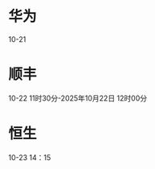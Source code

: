 

# 华为
10-21

# 顺丰
10-22 11时30分-2025年10月22日 12时00分

# 恒生
10-23 14：15
<!--stackedit_data:
eyJoaXN0b3J5IjpbLTg0NTY1MjYyMywxNjE0MzgxNjE3LDEyMz
Y1NTM5NDUsMTkxNDU4Nzg5MywxNDIzNzI5ODY4LC0yMDk0ODgx
MzY2LC0xOTUwMzk3NzI4LDEzMTMxMzg1OTksLTE4OTQ4NTQ2Mj
gsMTM5ODgyNDgxOSwtMTE4NDU5NzY4NiwxMTU3Njk1NTg5LC0x
MTg0NjA1Mjg2LDQ5MDk1MjMyMSwxMTk5NzcxNDUzLC04NzkxNT
I2MzUsMTgyMDI2NTQ3Nl19
-->